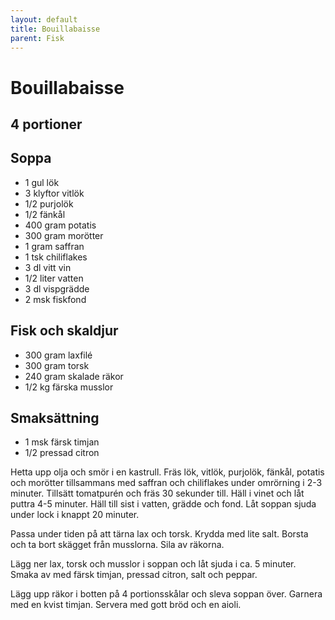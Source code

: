 ```yaml
---
layout: default
title: Bouillabaisse
parent: Fisk
---
```

# Bouillabaisse
## 4 portioner

## Soppa
* 1 gul lök
* 3 klyftor vitlök
* 1/2 purjolök
* 1/2 fänkål
* 400 gram potatis
* 300 gram morötter
* 1 gram saffran
* 1 tsk chiliflakes
* 3 dl vitt vin
* 1/2 liter vatten
* 3 dl vispgrädde
* 2 msk fiskfond

## Fisk och skaldjur
* 300 gram laxfilé
* 300 gram torsk
* 240 gram skalade räkor
* 1/2 kg färska musslor

## Smaksättning
* 1 msk färsk timjan
* 1/2 pressad citron

Hetta upp olja och smör i en kastrull. Fräs lök, vitlök, purjolök, fänkål, potatis och morötter tillsammans med saffran
och chiliflakes under omrörning i 2-3 minuter. Tillsätt tomatpurén och fräs 30 sekunder till. Häll i vinet och låt
puttra 4-5 minuter. Häll till sist i vatten, grädde och fond. Låt soppan sjuda under lock i knappt 20 minuter.

Passa under tiden på att tärna lax och torsk. Krydda med lite salt. Borsta och ta bort skägget från musslorna. Sila av räkorna. 

Lägg ner lax, torsk och musslor i soppan och låt sjuda i ca. 5 minuter. Smaka av med färsk timjan, pressad citron, salt
och peppar.

Lägg upp räkor i botten på 4 portionsskålar och sleva soppan över. Garnera med en kvist timjan. Servera med gott bröd
och en aioli.